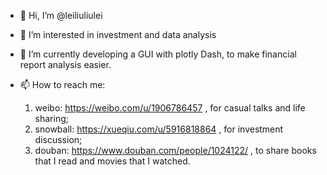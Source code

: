 - 👋 Hi, I’m @leiliuliulei
- 👀 I’m interested in investment and data analysis
- 🌱 I’m currently developing a GUI with plotly Dash, to make financial report analysis easier. 

- 📫 How to reach me:
     1. weibo:		https://weibo.com/u/1906786457 , for casual talks and life sharing;
     2. snowball:	https://xueqiu.com/u/5916818864 , for investment discussion;
     3. douban:		https://www.douban.com/people/1024122/ , to share books that I read and movies that I watched.

<!---
leiliuliulei/leiliuliulei is a ✨ special ✨ repository because its `README.md` (this file) appears on your GitHub profile.
You can click the Preview link to take a look at your changes.
--->
